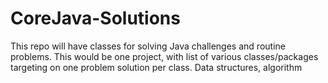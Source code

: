 # CoreJava-Solutions
 This repo will have classes for solving Java challenges and routine problems. This would be one project, with list of various classes/packages targeting on one problem solution per class. Data structures, algorithm 
